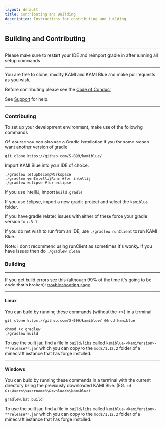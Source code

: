 ```yaml
---
layout: default
title: Contributing and Building
description: Instructions for contributing and building
---
```


## Building and Contributing

***

Please make sure to restart your IDE and reimport gradle in after running all setup commands

***

You are free to clone, modify KAMI and KAMI Blue and make pull requests as you wish. 

Before contributing please see the [Code of Conduct](coc.html)

See [Support](support.html) for help.

***

### Contributing 

To set up your development environment, make use of the following commands:

Of-course you can also use a Gradle installation if you for some reason want another version of gradle
```
git clone https://github.com/S-B99/kamiblue/
```
Import KAMI Blue into your IDE of choice. 
```
./gradlew setupDecompWorkspace
./gradlew genIntellijRuns #for intellij
./gradlew eclipse #for eclipse
```
If you use IntelliJ, import `build.gradle`

If you use Eclipse, import a new gradle project and select the `kamiblue` folder. 

If you have gradle related issues with either of these force your gradle version to `4.8.1`

If you do not wish to run from an IDE, use `./gradlew runClient` to run KAMI Blue.

Note: I don't recommend using runClient as sometimes it's wonky. If you have issues then do `./gradlew clean`

### Building

***

If you get build errors see this (although 99% of the time it's going to be code that's broken): [troubleshooting page](troubleshooting)

***

#### Linux

You can build by running these commands (without the <>) in a terminal.
```
git clone https://github.com/S-B99/kamiblue/ && cd kamiblue

chmod +x gradlew
./gradlew build
```

To use the built jar, find a file in `build/libs` called `kamiblue-<kamiVersion>-**release**.jar` which you can copy to the `mods/1.12.2` folder of a minecraft instance that has forge installed.

***

#### Windows

You can build by running these commands in a terminal with the current directory being the previously downloaded KAMI Blue. (EG. `cd C:\Users\%username%\Downloads\kamiblue`)
```
gradlew.bat build
```

To use the built jar, find a file in `build/libs` called `kamiblue-<kamiVersion>-**release**.jar` which you can copy to the `mods/1.12.2` folder of a minecraft instance that has forge installed.
